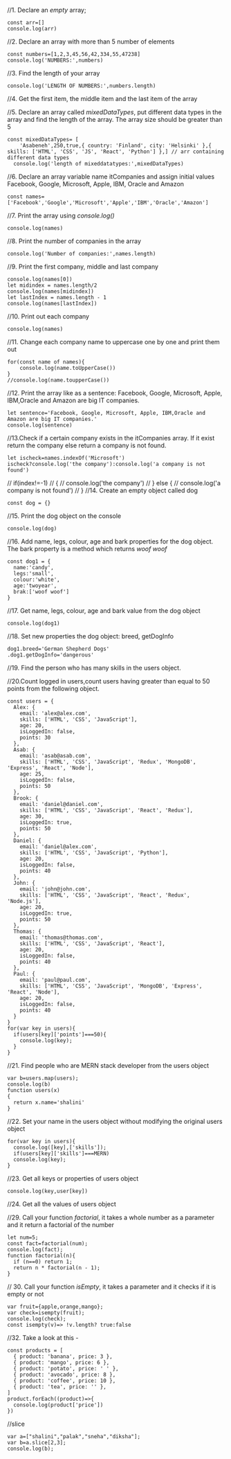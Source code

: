 //1. Declare an *empty* array;
```
const arr=[]
console.log(arr)
```
//2. Declare an array with more than 5 number of elements
```
const numbers=[1,2,3,45,56,42,334,55,47238]
console.log('NUMBERS:',numbers)
```
//3. Find the length of your array
```
console.log('LENGTH OF NUMBERS:',numbers.length)
```
//4. Get the first item, the middle item and the last item of the array

//5. Declare an array called *mixedDataTypes*, put different data types in the array and find the length of the array. The array size should be greater than 5
```
const mixedDataTypes= [
    'Asabeneh',250,true,{ country: 'Finland', city: 'Helsinki' },{ skills: ['HTML', 'CSS', 'JS', 'React', 'Python'] },] // arr containing different data types
  console.log('length of mixeddatatypes:',mixedDataTypes)
  ```
  //6. Declare an array variable name itCompanies and assign initial values Facebook, Google, Microsoft, Apple, IBM, Oracle and Amazon
  ```
const names=['Facebook','Google','Microsoft','Apple','IBM','Oracle','Amazon']
```
//7. Print the array using *console.log()*
```
console.log(names)
```
//8. Print the number of companies in the array
```
console.log('Number of companies:',names.length)
```
//9. Print the first company, middle and last company
```
console.log(names[0])
let midindex = names.length/2
console.log(names[midindex])
let lastIndex = names.length - 1
console.log(names[lastIndex])
```
//10. Print out each company
```
console.log(names)
```
//11. Change each company name to uppercase one by one and print them out
```
for(const name of names){
    console.log(name.toUpperCase())
}
//console.log(name.toupperCase())
```
//12. Print the array like as a sentence: Facebook, Google, Microsoft, Apple, IBM,Oracle and Amazon are big IT companies.
```
let sentence='Facebook, Google, Microsoft, Apple, IBM,Oracle and Amazon are big IT companies.'
console.log(sentence)
```
//13.Check if a certain company exists in the itCompanies array. If it exist return the company else return a company is not found.
```
let ischeck=names.indexOf('Microsoft')
ischeck?console.log('the company'):console.log('a company is not found')
```
// if(index!=-1)
// {
//     console.log('the company')
//   } else {
//     console.log('a company is not found')
//   }
//14. Create an empty object called dog
```
const dog = {}
```
//15. Print the dog object on the console
```
console.log(dog)
```
//16. Add name, legs, colour, age and bark properties for the dog object. The bark property is a method which returns *woof woof*
```
const dog1 = {
  name:'candy',
  legs:'small',
  colour:'white',
  age:'twoyear',
  brak:['woof woof']
}
```
//17. Get name, legs, colour, age and bark value from the dog object
```
console.log(dog1)
```
//18. Set new properties the dog object: breed, getDogInfo
```
dog1.breed='German Shepherd Dogs'
.dog1.getDogInfo='dangerous'
```
//19. Find the person who has many skills in the users object.

//20.Count logged in users,count users having greater than equal to 50 points from the following object.
```
const users = {
  Alex: {
    email: 'alex@alex.com',
    skills: ['HTML', 'CSS', 'JavaScript'],
    age: 20,
    isLoggedIn: false,
    points: 30
  },
  Asab: {
    email: 'asab@asab.com',
    skills: ['HTML', 'CSS', 'JavaScript', 'Redux', 'MongoDB', 'Express', 'React', 'Node'],
    age: 25,
    isLoggedIn: false,
    points: 50
  },
  Brook: {
    email: 'daniel@daniel.com',
    skills: ['HTML', 'CSS', 'JavaScript', 'React', 'Redux'],
    age: 30,
    isLoggedIn: true,
    points: 50
  },
  Daniel: {
    email: 'daniel@alex.com',
    skills: ['HTML', 'CSS', 'JavaScript', 'Python'],
    age: 20,
    isLoggedIn: false,
    points: 40
  },
  John: {
    email: 'john@john.com',
    skills: ['HTML', 'CSS', 'JavaScript', 'React', 'Redux', 'Node.js'],
    age: 20,
    isLoggedIn: true,
    points: 50
  },
  Thomas: {
    email: 'thomas@thomas.com',
    skills: ['HTML', 'CSS', 'JavaScript', 'React'],
    age: 20,
    isLoggedIn: false,
    points: 40
  },
  Paul: {
    email: 'paul@paul.com',
    skills: ['HTML', 'CSS', 'JavaScript', 'MongoDB', 'Express', 'React', 'Node'],
    age: 20,
    isLoggedIn: false,
    points: 40
  }
}
for(var key in users){
  if(users[key]['points']===50){
    console.log(key);
  }
}
```
//21. Find people who are MERN stack developer from the users object
```
var b=users.map(users);
console.log(b)
function users(x)
{
  return x.name='shalini'
}
```
//22. Set your name in the users object without modifying the original users object
```
for(var key in users){
  console.log([key],['skills']);
  if(users[key]['skills']===MERN)
  console.log(key);
}
```
//23. Get all keys or properties of users object
```
console.log(key,user[key])
```
//24. Get all the values of users object

//29. Call your function *factorial*, it takes a whole number as a parameter and it return a factorial of the number
```
let num=5;
const fact=factorial(num);
console.log(fact);
function factorial(n){
  if (n==0) return 1;
  return n * factorial(n - 1);
}
```
// 30. Call your function *isEmpty*, it takes a parameter and it checks if it is empty or not
```
var fruit={apple,orange,mango};
var check=isempty(fruit);
console.log(check);
const isempty(v)=> !v.length? true:false
```
//32. Take a look at this -
```
const products = [
  { product: 'banana', price: 3 },
  { product: 'mango', price: 6 },
  { product: 'potato', price: ' ' },
  { product: 'avocado', price: 8 },
  { product: 'coffee', price: 10 },
  { product: 'tea', price: '' },
]
product.forEach((product)=>{
  console.log(product['price'])
})
```
//slice
```
var a=["shalini","palak","sneha","diksha"];
var b=a.slice[2,3];
console.log(b);
```

